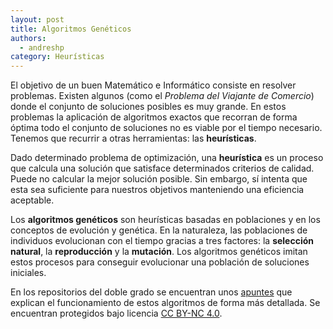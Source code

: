 ```yaml
---
layout: post
title: Algoritmos Genéticos
authors:
  - andreshp
category: Heurísticas
---
```


El objetivo de un buen Matemático e Informático consiste en resolver problemas. Existen algunos (como el *Problema del Viajante de Comercio*) donde el conjunto de soluciones posibles es muy grande. En estos problemas la aplicación de algoritmos exactos que recorran de forma óptima todo el conjunto de soluciones no es viable por el tiempo necesario. Tenemos que recurrir a otras herramientas: las **heurísticas**.

Dado determinado problema de optimización, una **heurística** es un proceso que calcula una solución que satisface determinados criterios de calidad. Puede no calcular la mejor solución posible. Sin embargo, sí intenta que esta sea suficiente para nuestros objetivos manteniendo una eficiencia aceptable.

Los **algoritmos genéticos** son heurísticas basadas en poblaciones y en los conceptos de evolución y genética. En la naturaleza, las poblaciones de individuos evolucionan con el tiempo gracias a tres factores: la **selección natural**, la **reproducción** y la **mutación**. Los algoritmos genéticos imitan estos procesos para conseguir evolucionar una población de soluciones iniciales. 

En los repositorios del doble grado se encuentran unos [apuntes](https://github.com/dgiim/AlgoritmosGeneticos) que explican el funcionamiento de estos algoritmos de forma más detallada. Se encuentran protegidos bajo licencia [CC BY-NC 4.0](http://creativecommons.org/licenses/by-nc/4.0/).
